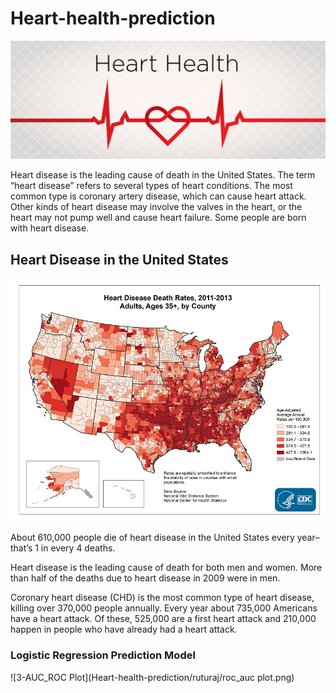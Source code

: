 # Heart-health-prediction

![1-Logo](Images/heart-health-series-img-final.jpg)

Heart disease is the leading cause of death in the United States. The term “heart disease” refers to several types of heart conditions. The most common type is coronary artery disease, which can cause heart attack. Other kinds of heart disease may involve the valves in the heart, or the heart may not pump well and cause heart failure. Some people are born with heart disease.

## Heart Disease in the United States

![2-BasicMap](Images/fs_heart_disease.png)

About 610,000 people die of heart disease in the United States every year–that’s 1 in every 4 deaths.

Heart disease is the leading cause of death for both men and women. More than half of the deaths due to heart disease in 2009 were in men.

Coronary heart disease (CHD) is the most common type of heart disease, killing over 370,000 people annually. Every year about 735,000 Americans have a heart attack. Of these, 525,000 are a first heart attack and 210,000 happen in people who have already had a heart attack.

### Logistic Regression Prediction Model
![3-AUC_ROC Plot](Heart-health-prediction/ruturaj/roc_auc plot.png)

